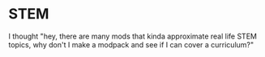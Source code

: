 # STEM

I thought "hey, there are many mods that kinda approximate real life STEM topics, why don't I make a modpack and see if I can cover a curriculum?"
